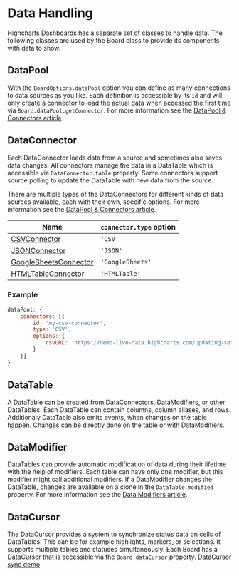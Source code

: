 Data Handling
=============

Highcharts Dashboards has a separate set of classes to handle data. The
following classes are used by the Board class to provide its components with
data to show.



## DataPool

With the `BoardOptions.dataPool` option you can define as many connections to
data sources as you like. Each definition is accessible by its `id` and will
only create a connector to load the actual data when accessed the first time
via `Board.dataPool.getConnector`. For more information see the
[DataPool & Connectors article](data-pool-and-connectors.md).



## DataConnector

Each DataConnector loads data from a source and sometimes also saves data
changes. All connectors manage the data in a DataTable which is accessible via
`DataConnector.table` property. Some connectors support source polling to update
the DataTable with new data from the source.

There are multiple types of the DataConnectors for different kinds of data
sources available, each with their own, specific options. For more information
see the [DataPool & Connectors article](data-pool-and-connectors.md).

| Name                                                                                                                                                               | `connector.type` option |
|--------------------------------------------------------------------------------------------------------------------------------------------------------------------|-------------------------|
| [CSVConnector](https://api.highcharts.com/dashboards/typedoc/interfaces/Data_Connectors_CSVConnectorOptions.CSVConnectorOptions-1.html)                            | `'CSV'`                 |
| [JSONConnector](https://api.highcharts.com/dashboards/typedoc/interfaces/Data_Connectors_JSONConnectorOptions.JSONConnectorOptions-1.html)                         | `'JSON'`                |
| [GoogleSheetsConnector](https://api.highcharts.com/dashboards/typedoc/interfaces/Data_Connectors_GoogleSheetsConnectorOptions.GoogleSheetsConnectorOptions-1.html) | `'GoogleSheets'`        |
| [HTMLTableConnector](https://api.highcharts.com/dashboards/typedoc/interfaces/Data_Connectors_HTMLTableConnectorOptions.HTMLTableConnectorOptions-1.html)          | `'HTMLTable'`           |



### Example
```js
dataPool: {
    connectors: [{
        id: 'my-csv-connector',
        type: 'CSV',
        options: {
            csvURL: 'https://demo-live-data.highcharts.com/updating-set.csv'
        }
    }]
}
```

## DataTable

A DataTable can be created from DataConnectors, DataModifiers, or other
DataTables. Each DataTable can contain columns, column aliases, and rows.
Additionaly DataTable also emits events, when changes on the table happen.
Changes can be directly done on the table or with DataModifiers.



## DataModifier

DataTables can provide automatic modification of data during their lifetime with
the help of modifiers. Each table can have only one modifier, but this modifier
might call additional modifiers. If a DataModifier changes the DataTable,
changes are available on a clone in the `DataTable.modified` property. For more
information see the [Data Modifiers article](data-modifiers.md).



## DataCursor

The DataCursor provides a system to synchronize status data on cells of
DataTables. This can be for example highlights, markers, or selections.  It
supports multiple tables and statuses simultaneously.  Each Board has a DataCursor
that is accessible via the `Board.dataCursor` property. [DataCursor sync demo](https://www.highcharts.com/demo/dashboards/datacursor-sync)
